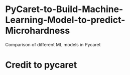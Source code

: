 # PyCaret-to-Build-Machine-Learning-Model-to-predict-Microhardness
Comparison of different ML models in Pycaret
# Credit to pycaret

